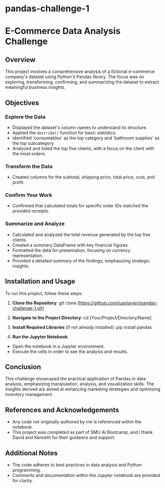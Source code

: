 # pandas-challenge-1
# E-Commerce Data Analysis Challenge

## Overview
This project involves a comprehensive analysis of a fictional e-commerce company's dataset using Python's Pandas library. The focus was on exploring, transforming, confirming, and summarizing the dataset to extract meaningful business insights.

## Objectives

### Explore the Data
- Displayed the dataset's column names to understand its structure.
- Applied the `describe()` function for basic statistics.
- Identified 'consumables' as the top category and 'bathroom supplies' as the top subcategory.
- Analyzed and listed the top five clients, with a focus on the client with the most orders.

### Transform the Data
- Created columns for the subtotal, shipping price, total price, cost, and profit.

### Confirm Your Work
- Confirmed that calculated totals for specific order IDs matched the provided receipts.

### Summarize and Analyze
- Calculated and analyzed the total revenue generated by the top five clients.
- Created a summary DataFrame with key financial figures.
- Formatted the data for presentation, focusing on currency representation.
- Provided a detailed summary of the findings, emphasizing strategic insights.

## Installation and Usage

To run this project, follow these steps:

1. **Clone the Repository**: 
git clone [https://github.com/juanlavieri/pandas-challenge-1.git]


2. **Navigate to the Project Directory**:
cd [Your/Project/Directory/Name]


3. **Install Required Libraries** (if not already installed):
pip install pandas


4. **Run the Jupyter Notebook**:
- Open the notebook in a Jupyter environment.
- Execute the cells in order to see the analysis and results.

## Conclusion
This challenge showcased the practical application of Pandas in data analysis, emphasizing manipulation, analysis, and visualization skills. The insights derived are aimed at enhancing marketing strategies and optimizing inventory management.

## References and Acknowledgements
- Any code not originally authored by me is referenced within the notebook.
- This project was completed as part of SMU AI Bootcamp, and I thank David and Kenneth for their guidance and support.

## Additional Notes
- The code adheres to best practices in data analysis and Python programming.
- Comments and documentation within the Jupyter notebook are provided for clarity.